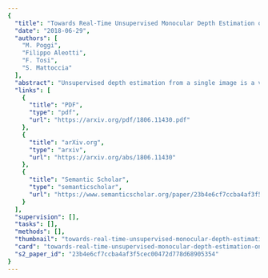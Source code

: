```yaml
---
{
  "title": "Towards Real-Time Unsupervised Monocular Depth Estimation on CPU",
  "date": "2018-06-29",
  "authors": [
    "M. Poggi",
    "Filippo Aleotti",
    "F. Tosi",
    "S. Mattoccia"
  ],
  "abstract": "Unsupervised depth estimation from a single image is a very attractive technique with several implications in robotic, autonomous navigation, augmented reality and so on. This topic represents a very challenging task and the advent of deep learning enabled to tackle this problem with excellent results. However, these architectures are extremely deep and complex. Thus, real-time performance can be achieved only by leveraging power-hungry GPUs that do not allow to infer depth maps in application fields characterized by low-power constraints. To tackle this issue, in this paper we propose a novel architecture capable to quickly infer an accurate depth map on a CPU, even of an embedded system, using a pyramid of features extracted from a single input image. Similarly to state-of-the-art, we train our network in an unsupervised manner casting depth estimation as an image reconstruction problem. Extensive experimental results on the KITTI dataset show that compared to the top performing approach our network has similar accuracy but a much lower complexity (about 6% of parameters) enabling to infer a depth map for a KITTI image in about 1.7 s on the Raspberry Pi 3 and at more than 8 Hz on a standard CPU. Moreover, by trading accuracy for efficiency, our network allows to infer maps at about 2 Hz and 40 Hz respectively, still being more accurate than most state-of-the-art slower methods. To the best of our knowledge, it is the first method enabling such performance on CPUs paving the way for effective deployment of unsupervised monocular depth estimation even on embedded systems.",
  "links": [
    {
      "title": "PDF",
      "type": "pdf",
      "url": "https://arxiv.org/pdf/1806.11430.pdf"
    },
    {
      "title": "arXiv.org",
      "type": "arxiv",
      "url": "https://arxiv.org/abs/1806.11430"
    },
    {
      "title": "Semantic Scholar",
      "type": "semanticscholar",
      "url": "https://www.semanticscholar.org/paper/23b4e6cf7ccba4af3f5cec00472d778d68905354"
    }
  ],
  "supervision": [],
  "tasks": [],
  "methods": [],
  "thumbnail": "towards-real-time-unsupervised-monocular-depth-estimation-on-cpu-thumb.jpg",
  "card": "towards-real-time-unsupervised-monocular-depth-estimation-on-cpu-card.jpg",
  "s2_paper_id": "23b4e6cf7ccba4af3f5cec00472d778d68905354"
}
---
```


